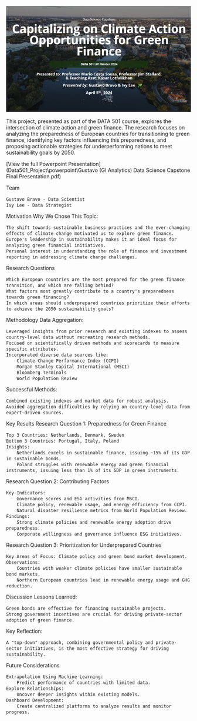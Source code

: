 ![Data501_Project/powerpoint/Title Slide.png](https://github.com/pavobravo11/Data501_Project/blob/master/powerpoint/Title%20Slide.png)

This project, presented as part of the DATA 501 course, explores the intersection of climate action and green finance. The research focuses on analyzing the preparedness of European countries for transitioning to green finance, identifying key factors influencing this preparedness, and proposing actionable strategies for underperforming nations to meet sustainability goals by 2050.

[View the full Powerpoint Presentation](Data501_Project\powerpoint\Gustavo (GI Analytics) Data Science Capstone Final Presentation.pdf)

Team

    Gustavo Bravo - Data Scientist
    Ivy Lee - Data Strategist

Motivation
Why We Chose This Topic:

    The shift towards sustainable business practices and the ever-changing effects of climate change motivated us to explore green finance.
    Europe's leadership in sustainability makes it an ideal focus for analyzing green financial initiatives.
    Personal interest in understanding the role of finance and investment reporting in addressing climate change challenges.

Research Questions

    Which European countries are the most prepared for the green finance transition, and which are falling behind?
    What factors most greatly contribute to a country's preparedness towards green financing?
    In which areas should underprepared countries prioritize their efforts to achieve the 2050 sustainability goals?

Methodology
Data Aggregation:

    Leveraged insights from prior research and existing indexes to assess country-level data without recreating research methods.
    Focused on scientifically driven methods and scorecards to measure specific attributes.
    Incorporated diverse data sources like:
        Climate Change Performance Index (CCPI)
        Morgan Stanley Capital International (MSCI)
        Bloomberg Terminals
        World Population Review

Successful Methods:

    Combined existing indexes and market data for robust analysis.
    Avoided aggregation difficulties by relying on country-level data from expert-driven sources.

Key Results
Research Question 1: Preparedness for Green Finance

    Top 3 Countries: Netherlands, Denmark, Sweden
    Bottom 3 Countries: Portugal, Italy, Poland
    Insights:
        Netherlands excels in sustainable finance, issuing ~15% of its GDP in sustainable bonds.
        Poland struggles with renewable energy and green financial instruments, issuing less than 1% of its GDP in green instruments.

Research Question 2: Contributing Factors

    Key Indicators:
        Governance scores and ESG activities from MSCI.
        Climate policy, renewable usage, and energy efficiency from CCPI.
        Natural disaster resilience metrics from World Population Review.
    Findings:
        Strong climate policies and renewable energy adoption drive preparedness.
        Corporate willingness and governance influence ESG initiatives.

Research Question 3: Prioritization for Underprepared Countries

    Key Areas of Focus: Climate policy and green bond market development.
    Observations:
        Countries with weaker climate policies have smaller sustainable bond markets.
        Northern European countries lead in renewable energy usage and GHG reduction.

Discussion
Lessons Learned:

    Green bonds are effective for financing sustainable projects.
    Strong government incentives are crucial for driving private-sector adoption of green finance.

Key Reflection:

    A "top-down" approach, combining governmental policy and private-sector initiatives, is the most effective strategy for driving sustainability.

Future Considerations

    Extrapolation Using Machine Learning:
        Predict performance of countries with limited data.
    Explore Relationships:
        Uncover deeper insights within existing models.
    Dashboard Development:
        Create centralized platforms to analyze results and monitor progress.
